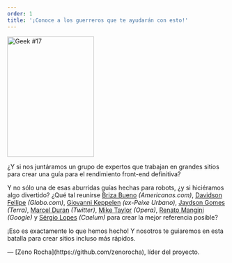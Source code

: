 ```yaml
---
order: 1
title: '¡Conoce a los guerreros que te ayudarán con esto!'
---
```


<div class="img-left">
  <img id="geek-17" class="icos-geek" src="http://browserdiet.com/img/17.png" alt="Geek #17" width="199" height="275" />
</div>

¿Y si nos juntáramos un grupo de expertos que trabajan en grandes sitios para crear una guía para el rendimiento front-end definitiva?

Y no sólo una de esas aburridas guías hechas para robots, ¿y si hiciéramos algo divertido? ¿Qué tal reunirse [Briza Bueno](http://www.brizabueno.com/) *(Americanas.com)*, [Davidson Fellipe](https://github.com/davidsonfellipe) *(Globo.com)*, [Giovanni Keppelen](https://github.com/keppelen) *(ex-Peixe Urbano)*, [Jaydson Gomes](https://github.com/jaydson) *(Terra)*, [Marcel Duran](https://github.com/marcelduran) *(Twitter)*, [Mike Taylor](https://github.com/miketaylr) *(Opera)*, [Renato Mangini](https://github.com/mangini) *(Google)* y [Sérgio Lopes](http://sergiolopes.org) *(Caelum)* para crear la mejor referencia posible?

¡Eso es exactamente lo que hemos hecho! Y nosotros te guiaremos en esta batalla para crear sitios incluso más rápidos.

<p class="project-leader">&mdash; [Zeno Rocha](https://github.com/zenorocha), líder del proyecto.</p>